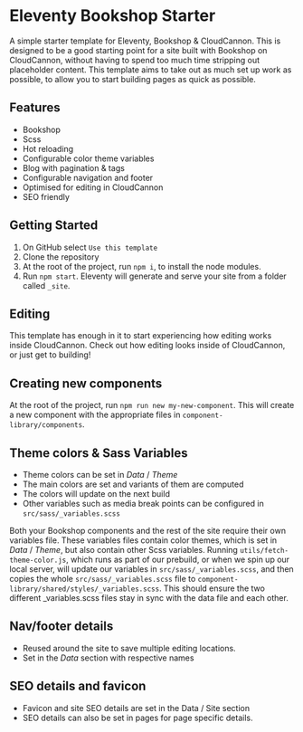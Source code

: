 # Eleventy Bookshop Starter

A simple starter template for Eleventy, Bookshop & CloudCannon. This is designed to be a good starting point for a site built with Bookshop on CloudCannon, without having to spend too much time stripping out placeholder content.
This template aims to take out as much set up work as possible, to allow you to start building pages as quick as possible.
<!-- TODO: Live demo site -->

## Features
- Bookshop
- Scss
- Hot reloading
- Configurable color theme variables
- Blog with pagination & tags
- Configurable navigation and footer
- Optimised for editing in CloudCannon
- SEO friendly

## Getting Started
1. On GitHub select `Use this template`
2. Clone the repository
3. At the root of the project, run `npm i`, to install the node modules.
4. Run `npm start`. Eleventy will generate and serve your site from a folder called `_site`.

## Editing
<!-- TODO: Add 'build on cloudcannon' button -->
This template has enough in it to start experiencing how editing works inside CloudCannon. Check out how editing looks inside of CloudCannon, or just get to building!

## Creating new components
At the root of the project, run `npm run new my-new-component`. This will create a new component with the appropriate files in `component-library/components`.

## Theme colors & Sass Variables
- Theme colors can be set in *Data* / *Theme*
- The main colors are set and variants of them are computed
- The colors will update on the next build
- Other variables such as media break points can be configured in `src/sass/_variables.scss`

Both your Bookshop components and the rest of the site require their own variables file. These variables files contain color themes, which is set in *Data* / *Theme*, but also contain other Scss variables. Running `utils/fetch-theme-color.js`, which runs as part of our prebuild, or when we spin up our local server, will update our variables in `src/sass/_variables.scss`, and then copies the whole `src/sass/_variables.scss` file to `component-library/shared/styles/_variables.scss`. This should ensure the two different _variables.scss files stay in sync with the data file and each other.

## Nav/footer details
- Reused around the site to save multiple editing locations.
- Set in the *Data* section with respective names

## SEO details and favicon
- Favicon and site SEO details are set in the Data / Site section
- SEO details can also be set in pages for page specific details.
